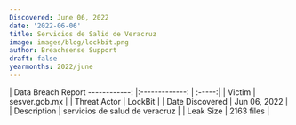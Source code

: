 ```yaml
---
Discovered: June 06, 2022
date: '2022-06-06'
title: Servicios de Salid de Veracruz
image: images/blog/lockbit.png
author: Breachsense Support
draft: false
yearmonths: 2022/june
---
```



| Data Breach Report
------------:   |:-------------:    | :-----:|
| Victim    | sesver.gob.mx      | 
| Threat Actor    | LockBit      | 
| Date Discovered    | Jun 06, 2022      | 
| Description    | servicios de salud de veracruz       | 
| Leak Size    | 2163 files      | 

